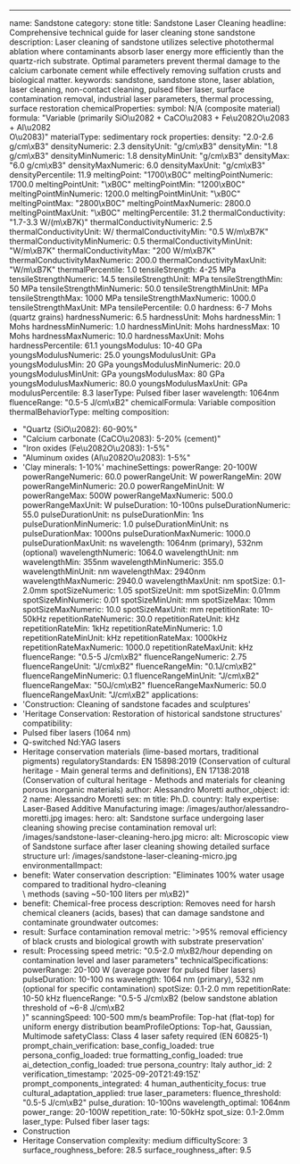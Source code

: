 ---
name: Sandstone
category: stone
title: Sandstone Laser Cleaning
headline: Comprehensive technical guide for laser cleaning stone sandstone
description: Laser cleaning of sandstone utilizes selective photothermal ablation
  where contaminants absorb laser energy more efficiently than the quartz-rich substrate.
  Optimal parameters prevent thermal damage to the calcium carbonate cement while
  effectively removing sulfation crusts and biological matter.
keywords: sandstone, sandstone stone, laser ablation, laser cleaning, non-contact
  cleaning, pulsed fiber laser, surface contamination removal, industrial laser parameters,
  thermal processing, surface restoration
chemicalProperties:
  symbol: N/A (composite material)
  formula: "Variable (primarily SiO\u2082 + CaCO\u2083 + Fe\u2082O\u2083 + Al\u2082\
    O\u2083)"
  materialType: sedimentary rock
properties:
  density: "2.0-2.6 g/cm\xB3"
  densityNumeric: 2.3
  densityUnit: "g/cm\xB3"
  densityMin: "1.8 g/cm\xB3"
  densityMinNumeric: 1.8
  densityMinUnit: "g/cm\xB3"
  densityMax: "6.0 g/cm\xB3"
  densityMaxNumeric: 6.0
  densityMaxUnit: "g/cm\xB3"
  densityPercentile: 11.9
  meltingPoint: "1700\xB0C"
  meltingPointNumeric: 1700.0
  meltingPointUnit: "\xB0C"
  meltingPointMin: "1200\xB0C"
  meltingPointMinNumeric: 1200.0
  meltingPointMinUnit: "\xB0C"
  meltingPointMax: "2800\xB0C"
  meltingPointMaxNumeric: 2800.0
  meltingPointMaxUnit: "\xB0C"
  meltingPercentile: 31.2
  thermalConductivity: "1.7-3.3 W/(m\xB7K)"
  thermalConductivityNumeric: 2.5
  thermalConductivityUnit: W/
  thermalConductivityMin: "0.5 W/m\xB7K"
  thermalConductivityMinNumeric: 0.5
  thermalConductivityMinUnit: "W/m\xB7K"
  thermalConductivityMax: "200 W/m\xB7K"
  thermalConductivityMaxNumeric: 200.0
  thermalConductivityMaxUnit: "W/m\xB7K"
  thermalPercentile: 1.0
  tensileStrength: 4-25 MPa
  tensileStrengthNumeric: 14.5
  tensileStrengthUnit: MPa
  tensileStrengthMin: 50 MPa
  tensileStrengthMinNumeric: 50.0
  tensileStrengthMinUnit: MPa
  tensileStrengthMax: 1000 MPa
  tensileStrengthMaxNumeric: 1000.0
  tensileStrengthMaxUnit: MPa
  tensilePercentile: 0.0
  hardness: 6-7 Mohs (quartz grains)
  hardnessNumeric: 6.5
  hardnessUnit: Mohs
  hardnessMin: 1 Mohs
  hardnessMinNumeric: 1.0
  hardnessMinUnit: Mohs
  hardnessMax: 10 Mohs
  hardnessMaxNumeric: 10.0
  hardnessMaxUnit: Mohs
  hardnessPercentile: 61.1
  youngsModulus: 10-40 GPa
  youngsModulusNumeric: 25.0
  youngsModulusUnit: GPa
  youngsModulusMin: 20 GPa
  youngsModulusMinNumeric: 20.0
  youngsModulusMinUnit: GPa
  youngsModulusMax: 80 GPa
  youngsModulusMaxNumeric: 80.0
  youngsModulusMaxUnit: GPa
  modulusPercentile: 8.3
  laserType: Pulsed fiber laser
  wavelength: 1064nm
  fluenceRange: "0.5-5 J/cm\xB2"
  chemicalFormula: Variable composition
  thermalBehaviorType: melting
composition:
- "Quartz (SiO\u2082): 60-90%"
- "Calcium carbonate (CaCO\u2083): 5-20% (cement)"
- "Iron oxides (Fe\u2082O\u2083): 1-5%"
- "Aluminum oxides (Al\u2082O\u2083): 1-5%"
- 'Clay minerals: 1-10%'
machineSettings:
  powerRange: 20-100W
  powerRangeNumeric: 60.0
  powerRangeUnit: W
  powerRangeMin: 20W
  powerRangeMinNumeric: 20.0
  powerRangeMinUnit: W
  powerRangeMax: 500W
  powerRangeMaxNumeric: 500.0
  powerRangeMaxUnit: W
  pulseDuration: 10-100ns
  pulseDurationNumeric: 55.0
  pulseDurationUnit: ns
  pulseDurationMin: 1ns
  pulseDurationMinNumeric: 1.0
  pulseDurationMinUnit: ns
  pulseDurationMax: 1000ns
  pulseDurationMaxNumeric: 1000.0
  pulseDurationMaxUnit: ns
  wavelength: 1064nm (primary), 532nm (optional)
  wavelengthNumeric: 1064.0
  wavelengthUnit: nm
  wavelengthMin: 355nm
  wavelengthMinNumeric: 355.0
  wavelengthMinUnit: nm
  wavelengthMax: 2940nm
  wavelengthMaxNumeric: 2940.0
  wavelengthMaxUnit: nm
  spotSize: 0.1-2.0mm
  spotSizeNumeric: 1.05
  spotSizeUnit: mm
  spotSizeMin: 0.01mm
  spotSizeMinNumeric: 0.01
  spotSizeMinUnit: mm
  spotSizeMax: 10mm
  spotSizeMaxNumeric: 10.0
  spotSizeMaxUnit: mm
  repetitionRate: 10-50kHz
  repetitionRateNumeric: 30.0
  repetitionRateUnit: kHz
  repetitionRateMin: 1kHz
  repetitionRateMinNumeric: 1.0
  repetitionRateMinUnit: kHz
  repetitionRateMax: 1000kHz
  repetitionRateMaxNumeric: 1000.0
  repetitionRateMaxUnit: kHz
  fluenceRange: "0.5-5 J/cm\xB2"
  fluenceRangeNumeric: 2.75
  fluenceRangeUnit: "J/cm\xB2"
  fluenceRangeMin: "0.1J/cm\xB2"
  fluenceRangeMinNumeric: 0.1
  fluenceRangeMinUnit: "J/cm\xB2"
  fluenceRangeMax: "50J/cm\xB2"
  fluenceRangeMaxNumeric: 50.0
  fluenceRangeMaxUnit: "J/cm\xB2"
applications:
- 'Construction: Cleaning of sandstone facades and sculptures'
- 'Heritage Conservation: Restoration of historical sandstone structures'
compatibility:
- Pulsed fiber lasers (1064 nm)
- Q-switched Nd:YAG lasers
- Heritage conservation materials (lime-based mortars, traditional pigments)
regulatoryStandards: EN 15898:2019 (Conservation of cultural heritage - Main general
  terms and definitions), EN 17138:2018 (Conservation of cultural heritage - Methods
  and materials for cleaning porous inorganic materials)
author: Alessandro Moretti
author_object:
  id: 2
  name: Alessandro Moretti
  sex: m
  title: Ph.D.
  country: Italy
  expertise: Laser-Based Additive Manufacturing
  image: /images/author/alessandro-moretti.jpg
images:
  hero:
    alt: Sandstone surface undergoing laser cleaning showing precise contamination
      removal
    url: /images/sandstone-laser-cleaning-hero.jpg
  micro:
    alt: Microscopic view of Sandstone surface after laser cleaning showing detailed
      surface structure
    url: /images/sandstone-laser-cleaning-micro.jpg
environmentalImpact:
- benefit: Water conservation
  description: "Eliminates 100% water usage compared to traditional hydro-cleaning\
    \ methods (saving ~50-100 liters per m\xB2)"
- benefit: Chemical-free process
  description: Removes need for harsh chemical cleaners (acids, bases) that can damage
    sandstone and contaminate groundwater
outcomes:
- result: Surface contamination removal
  metric: '>95% removal efficiency of black crusts and biological growth with substrate
    preservation'
- result: Processing speed
  metric: "0.5-2.0 m\xB2/hour depending on contamination level and laser parameters"
technicalSpecifications:
  powerRange: 20-100 W (average power for pulsed fiber lasers)
  pulseDuration: 10-100 ns
  wavelength: 1064 nm (primary), 532 nm (optional for specific contamination)
  spotSize: 0.1-2.0 mm
  repetitionRate: 10-50 kHz
  fluenceRange: "0.5-5 J/cm\xB2 (below sandstone ablation threshold of ~6-8 J/cm\xB2\
    )"
  scanningSpeed: 100-500 mm/s
  beamProfile: Top-hat (flat-top) for uniform energy distribution
  beamProfileOptions: Top-hat, Gaussian, Multimode
  safetyClass: Class 4 laser safety required (EN 60825-1)
prompt_chain_verification:
  base_config_loaded: true
  persona_config_loaded: true
  formatting_config_loaded: true
  ai_detection_config_loaded: true
  persona_country: Italy
  author_id: 2
  verification_timestamp: '2025-09-20T21:49:15Z'
  prompt_components_integrated: 4
  human_authenticity_focus: true
  cultural_adaptation_applied: true
laser_parameters:
  fluence_threshold: "0.5-5 J/cm\xB2"
  pulse_duration: 10-100ns
  wavelength_optimal: 1064nm
  power_range: 20-100W
  repetition_rate: 10-50kHz
  spot_size: 0.1-2.0mm
  laser_type: Pulsed fiber laser
tags:
- Construction
- Heritage Conservation
complexity: medium
difficultyScore: 3
surface_roughness_before: 28.5
surface_roughness_after: 9.5
